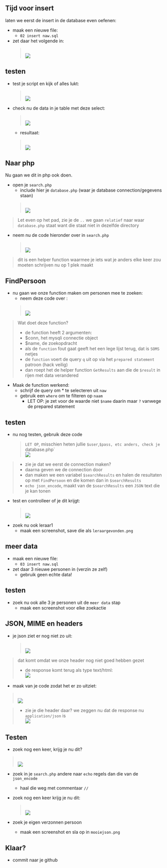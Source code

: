 
## Tijd voor insert

laten we eerst de insert in de database even oefenen:

- maak een nieuwe file:
    - `02 insert naw.sql`
- zet daar het volgende in:
    > </br>![](img/insertlines.PNG)

## testen

- test je script en kijk of alles lukt:
    > </br>![](img/insert.PNG)
- check nu de data in je table met deze select:
    > </br>![](img/selecttest.PNG)
    - resultaat:
    > </br>![](img/select.PNG)


## Naar php

Nu gaan we dit in php ook doen.
- open je `search.php`
    - include hier je `database.php` (waar je database connection/gegevens staan)
    > </br>![](img/includedb.PNG)
> Let even op het pad, zie je de `..` we gaan `relatief` naar waar `database.php` staat want die staat niet in dezelfde directory

- neem nu de code hieronder over in `search.php`
    > </br>![](img/helperfunc.PNG)

> dit is een helper function waarmee je iets wat je anders elke keer zou moeten schrijven nu op 1 plek maakt

## FindPersoon

- nu gaan we onze function maken om personen mee te zoeken:
    - neem deze code over :
    > </br>![](img/FindPersoon.PNG)

> Wat doet deze function?
> - de function heeft 2 argumenten:
>  - $conn, het mysqli connectie object
>  - $name, de zoekopdracht 
> - als de `function` fout gaat geeft het een lege lijst terug, dat is `SOMS` netjes
> - de `function` voert de query `q` uit op via het `prepared statement` patroon (hack veilig)
> - dan roept het de helper function `GetResults` aan die de `$result` in rijen met data verandered

- Maak de function werkend:
    - schrijf de query om * te selecteren uit `naw`
    - gebruik een `where` om te filteren op `naam`
        - LET OP: je zet voor de waarde niet `$name` daarin maar `?` vanwege de prepared statement

## testen

- nu nog testen, gebruik deze code
    > `LET OP`, misschien heten jullie `$user`,`$pass, etc anders, check je `database.php`
    > </br>![](img/aanroep.PNG)


> - zie je dat we eerst de connection maken?
> - daarna geven we de connection door
> - dan maken we een variabel `$searchResults` en halen de resultaten op met `FindPersoon` en die komen dan in `$searchResults`
> - `echo json_encode`, maakt van de `$searchResults` een `JSON` text die je kan tonen

- test en controlleer of je dit krijgt:
    > </br>![](img/leraargevonden.PNG)
- zoek nu ook leraar1
    - maak een screenshot, save die als `leraargevonden.png`

## meer data


- maak een nieuwe file:
    - `03 insert naw.sql`
- zet daar 3 nieuwe personen in (verzin ze zelf)
    - gebruik geen echte data!
    
## testen

- zoek nu ook alle 3 je personen uit de `meer data` stap
    - maak een screenshot voor elke zoekactie

## JSON, MIME en headers

- je json ziet er nog niet zo uit:
    > </br>![](img/jsongood.PNG)

> dat komt omdat we onze header nog niet goed hebben gezet
> - de response komt terug als type text/html:
> </br>![](img/html.PNG) 
 
- maak van je code zodat het er zo uitziet: 
> </br>![](img/header.PNG) 

> - zie je die header daar? we zeggen nu dat de response nu `application/json` is
> </br>![](img/jsontype.PNG) 

## Testen

- zoek nog een keer, krijg je nu dit?
> </br>![](img/error.PNG) 
- zoek in je `search.php` andere naar `echo` regels dan die van de `json_encode`
    - haal die weg met commentaar `//`

- zoek nog een keer krijg je nu dit:
    > </br>![](img/jsongood.PNG)
- zoek je eigen verzonnen persoon
    - maak een screenshot en sla op in `mooiejson.png`

## Klaar?
- commit naar je github
